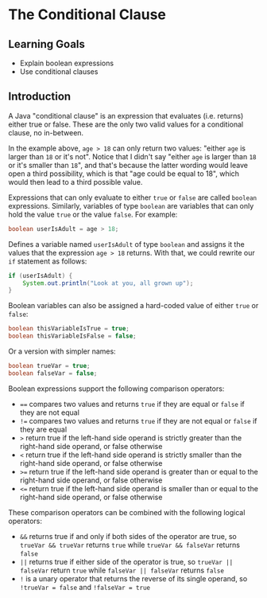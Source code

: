 # The Conditional Clause

## Learning Goals

- Explain boolean expressions
- Use conditional clauses

## Introduction

A Java "conditional clause" is an expression that evaluates (i.e. returns) either true or false. These are the only two valid
values for a conditional clause, no in-between.

In the example above, `age > 18` can only return two values: "either `age` is larger than `18` or it's not". Notice that I didn't say
"either `age` is larger than `18` or it's smaller than `18`", and that's because the latter wording would leave open a third
possibility, which is that "age could be equal to 18", which would then lead to a third possible value.

Expressions that can only evaluate to either `true` or `false` are called `boolean` expressions. Similarly, variables of type
`boolean` are variables that can only hold the value `true` or the value `false`. For example:

```java
boolean userIsAdult = age > 18; 
```

Defines a variable named `userIsAdult` of type `boolean` and assigns it the values that the expression `age > 18` returns.
With that, we could rewrite our `if` statement as follows:

```java
if (userIsAdult) {
    System.out.println("Look at you, all grown up");
}
```

Boolean variables can also be assigned a hard-coded value of either `true` or `false`: 

```java
boolean thisVariableIsTrue = true; 
boolean thisVariableIsFalse = false; 
```

Or a version with simpler names: 

```java
boolean trueVar = true; 
boolean falseVar = false; 
```

Boolean expressions support the following comparison operators:

* `==` compares two values and returns `true` if they are equal or `false` if they are not equal
* `!=` compares two values and returns `true` if they are not equal or `false` if they are equal
* `>` return true if the left-hand side operand is strictly greater than the right-hand side operand, or false otherwise
* `<` return true if the left-hand side operand is strictly smaller than the right-hand side operand, or false otherwise
* `>=` return true if the left-hand side operand is greater than or equal to the right-hand side operand, or false otherwise
* `<=` return true if the left-hand side operand is smaller than or equal to the right-hand side operand, or false otherwise

These comparison operators can be combined with the following logical operators:

* `&&` returns true if and only if both sides of the operator are true, so `trueVar && trueVar` returns `true` while `trueVar && falseVar` returns `false` 
* `||` returns true if either side of the operator is true, so `trueVar || falseVar` return `true` while `falseVar || falseVar` returns `false`
* `!` is a unary operator that returns the reverse of its single operand, so `!trueVar = false` and `!falseVar = true`
